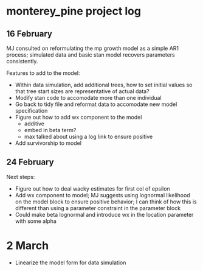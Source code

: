 # monterey_pine project log

## 16 February

MJ consulted on reformulating the mp growth model as a simple AR1 process; simulated data and basic stan model recovers parameters consistently.

Features to add to the model:
+ Within data simulation, add additional trees, how to set initial values so that tree start sizes are representative of actual data?
+ Modify stan code to accomodate more than one individual
+ Go back to tidy file and reformat data to accomodate new model specification
+ Figure out how to add wx component to the model
  + additive
  + embed in beta term?
  + max talked about using a log link to ensure positive
+ Add survivorship to model

## 24 February

Next steps:
+ Figure out how to deal wacky estimates for first col of epsilon
+ Add wx component to model; MJ suggests using lognormal likelihood on the model block to ensure positive behavior; I can think of how this is different than using a parameter constraint in the parameter block
+ Could make beta lognormal and introduce wx in the location parameter with some alpha  

# 2 March

+ Linearize the model form for data simulation
